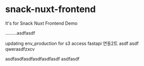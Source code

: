 # snack-nuxt-frontend
It's for Snack Nuxt Frontend Demo

.........asdfasdf

updating env_production for s3 access
fastapi 연동2트
asdf
asdf
qwerasdfzxcv


asdfasdfasdfasdfasdfasdf
asdfasdf

